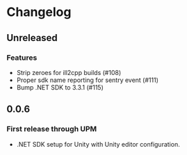 # Changelog

## Unreleased

### Features

- Strip zeroes for ill2cpp builds (#108)
- Proper sdk name reporting for sentry event (#111)
- Bump .NET SDK to 3.3.1 (#115)

## 0.0.6

### First release through UPM

- .NET SDK setup for Unity with Unity editor configuration.
